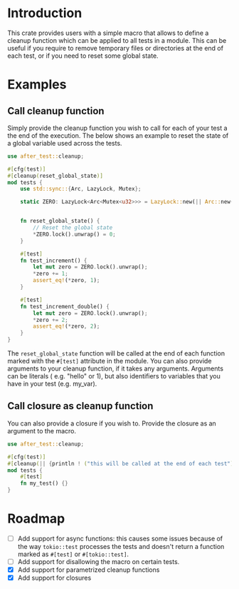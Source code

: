# Introduction

This crate provides users with a simple macro that allows to define a cleanup function which can be
applied to all tests in a module. This can be useful if you require to remove temporary files or directories
at the end of each test, or if you need to reset some global state.

# Examples

## Call cleanup function

Simply provide the cleanup function you wish to call for each of your test a the end of the execution. The below
shows an example to reset the state of a global variable used across the tests.

```rust
use after_test::cleanup;

#[cfg(test)]
#[cleanup(reset_global_state)]
mod tests {
    use std::sync::{Arc, LazyLock, Mutex};

    static ZERO: LazyLock<Arc<Mutex<u32>>> = LazyLock::new(|| Arc::new(Mutex::new(0)));


    fn reset_global_state() {
        // Reset the global state
        *ZERO.lock().unwrap() = 0;
    }

    #[test]
    fn test_increment() {
        let mut zero = ZERO.lock().unwrap();
        *zero += 1;
        assert_eq!(*zero, 1);
    }

    #[test]
    fn test_increment_double() {
        let mut zero = ZERO.lock().unwrap();
        *zero += 2;
        assert_eq!(*zero, 2);
    }
}
```

The `reset_global_state` function will be called at the end of each function marked with the `#[test]` attribute in the
module. You can also provide arguments to your cleanup function, if it takes any arguments. Arguments can be literals (
e.g. "hello" or 1), but also identifiers to variables that you have in your test (e.g. my_var).

## Call closure as cleanup function

You can also provide a closure if you wish to. Provide the closure as an argument to the macro.

```rust
use after_test::cleanup;

#[cfg(test)]
#[cleanup(|| {println ! ("this will be called at the end of each test")})]
mod tests {
    #[test]
    fn my_test() {}
}
```

# Roadmap

- [ ] Add support for async functions: this causes some issues because of the way `tokio::test` processes the tests and
  doesn't return a function marked as `#[test]` or `#[tokio::test]`.
- [ ] Add support for disallowing the macro on certain tests.
- [x] Add support for parametrized cleanup functions
- [x] Add support for closures
